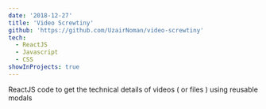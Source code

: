 ```yaml
---
date: '2018-12-27'
title: 'Video Screwtiny'
github: 'https://github.com/UzairNoman/video-screwtiny'
tech:
  - ReactJS
  - Javascript
  - CSS
showInProjects: true
---
```


ReactJS code to get the technical details of videos ( or files ) using reusable modals
